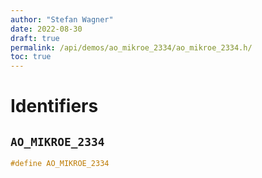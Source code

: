 ```yaml
---
author: "Stefan Wagner"
date: 2022-08-30
draft: true
permalink: /api/demos/ao_mikroe_2334/ao_mikroe_2334.h/
toc: true
---
```


# Identifiers

## `AO_MIKROE_2334`

```c
#define AO_MIKROE_2334
```
